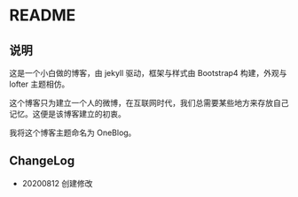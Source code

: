 # README

## 说明

这是一个小白做的博客，由 jekyll 驱动，框架与样式由 Bootstrap4 构建，外观与 lofter 主题相仿。

这个博客只为建立一个人的微博，在互联网时代，我们总需要某些地方来存放自己记忆。这便是该博客建立的初衷。

我将这个博客主题命名为 OneBlog。
## ChangeLog
- 20200812 创建修改
